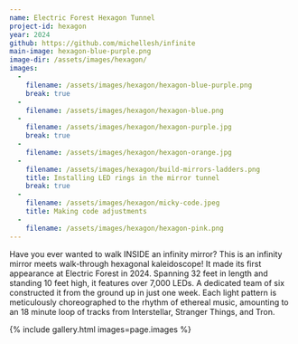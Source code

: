```yaml
---
name: Electric Forest Hexagon Tunnel
project-id: hexagon
year: 2024
github: https://github.com/michellesh/infinite
main-image: hexagon-blue-purple.png
image-dir: /assets/images/hexagon/
images:
  -
    filename: /assets/images/hexagon/hexagon-blue-purple.png
    break: true
  -
    filename: /assets/images/hexagon/hexagon-blue.png
  -
    filename: /assets/images/hexagon/hexagon-purple.jpg
    break: true
  -
    filename: /assets/images/hexagon/hexagon-orange.jpg
  -
    filename: /assets/images/hexagon/build-mirrors-ladders.png
    title: Installing LED rings in the mirror tunnel
    break: true
  -
    filename: /assets/images/hexagon/micky-code.jpeg
    title: Making code adjustments
  -
    filename: /assets/images/hexagon/hexagon-pink.png
---
```


Have you ever wanted to walk INSIDE an infinity mirror? This is an infinity mirror meets walk-through hexagonal kaleidoscope! It made its first appearance at Electric Forest in 2024. Spanning 32 feet in length and standing 10 feet high, it features over 7,000 LEDs. A dedicated team of six constructed it from the ground up in just one week. Each light pattern is meticulously choreographed to the rhythm of ethereal music, amounting to an 18 minute loop of tracks from Interstellar, Stranger Things, and Tron.


{% include gallery.html images=page.images %}
